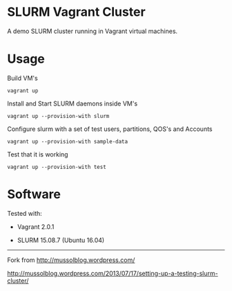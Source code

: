 SLURM Vagrant Cluster
=====================

A demo SLURM cluster running in Vagrant virtual machines.

# Usage

Build VM's

```
vagrant up
```

Install and Start SLURM daemons inside VM's

```
vagrant up --provision-with slurm
```

Configure slurm with a set of test users, partitions, QOS's and Accounts
```
vagrant up --provision-with sample-data
```


Test that it is working

```
vagrant up --provision-with test
```

# Software

Tested with:

- Vagrant 2.0.1

- SLURM 15.08.7 (Ubuntu 16.04)

---
Fork from http://mussolblog.wordpress.com/

http://mussolblog.wordpress.com/2013/07/17/setting-up-a-testing-slurm-cluster/
